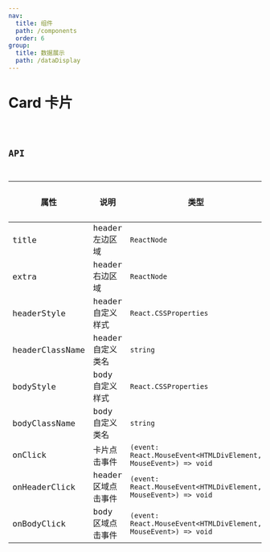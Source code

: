 ```yaml
---
nav:
  title: 组件
  path: /components
  order: 6
group:
  title: 数据展示
  path: /dataDisplay
---
```


# Card 卡片

<code src="@ui/Card">

## API

| 属性            | 说明                | 类型                                                            | 默认值 |
| --------------- | ------------------- | --------------------------------------------------------------- | ------ |
| title           | header 左边区域     | `ReactNode`                                                     | -      |
| extra           | header 右边区域     | `ReactNode`                                                     | -      |
| headerStyle     | header 自定义样式   | `React.CSSProperties`                                           | -      |
| headerClassName | header 自定义类名   | `string`                                                        | -      |
| bodyStyle       | body 自定义样式     | `React.CSSProperties`                                           | -      |
| bodyClassName   | body 自定义类名     | `string`                                                        | -      |
| onClick         | 卡片点击事件        | `(event: React.MouseEvent<HTMLDivElement, MouseEvent>) => void` | -      |
| onHeaderClick   | header 区域点击事件 | `(event: React.MouseEvent<HTMLDivElement, MouseEvent>) => void` | -      |
| onBodyClick     | body 区域点击事件   | `(event: React.MouseEvent<HTMLDivElement, MouseEvent>) => void` | -      |
